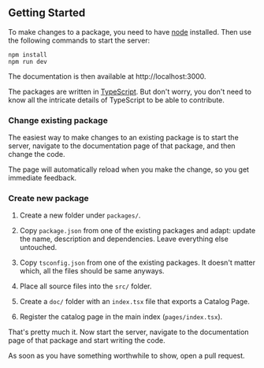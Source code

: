 ## Getting Started

To make changes to a package, you need to have [node](https://nodejs.org) installed. Then use the following commands to start the server:

```
npm install
npm run dev
```

The documentation is then available at http://localhost:3000.

The packages are written in [TypeScript](https://www.typescriptlang.org). But don't worry, you don't need to know all the intricate details of TypeScript to be able to contribute.


### Change existing package

The easiest way to make changes to an existing package is to start the server, navigate to the documentation page of that package, and then change the code.

The page will automatically reload when you make the change, so you get immediate feedback.


### Create new package

 1. Create a new folder under `packages/`.

 2. Copy `package.json` from one of the existing packages and adapt: update the name, description and dependencies. Leave everything else untouched.

 3. Copy `tsconfig.json` from one of the existing packages. It doesn't matter which, all the files should be same anyways.

 4. Place all source files into the `src/` folder.

 5. Create a `doc/` folder with an `index.tsx` file that exports a Catalog Page.

 6. Register the catalog page in the main index (`pages/index.tsx`).

That's pretty much it. Now start the server, navigate to the documentation page of that package and start writing the code.

As soon as you have something worthwhile to show, open a pull request.
